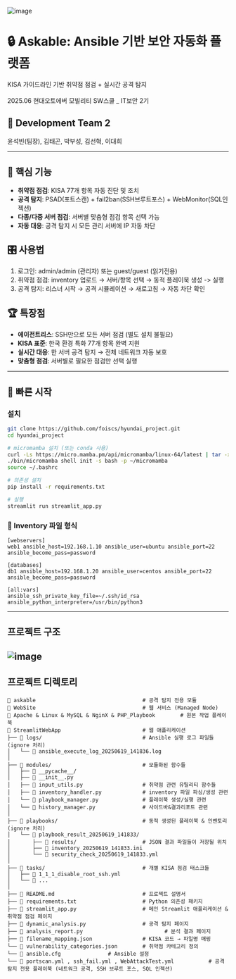 ![image](https://github.com/user-attachments/assets/27435c3d-9746-4c3c-a602-210ebf28f1f3)

# 🔒 Askable: Ansible 기반 보안 자동화 플랫폼
KISA 가이드라인 기반 취약점 점검 + 실시간 공격 탐지<br>
<br>
2025.06 현대오토에버 모빌리티 SW스쿨 _ IT보안 2기

## 👥 Development Team 2
윤석빈(팀장), 김태곤, 박부성, 김선혁, 이대희

---

## 🎯 핵심 기능

- **취약점 점검**: KISA 77개 항목 자동 진단 및 조치
- **공격 탐지**: PSAD(포트스캔) + fail2ban(SSH브루트포스) + WebMonitor(SQL인젝션)
- **다종/다중 서버 점검**: 서버별 맞춤형 점검 항목 선택 가능
- **자동 대응**: 공격 탐지 시 모든 관리 서버에 IP 자동 차단

## 🎛️ 사용법

1. 로그인: admin/admin (관리자) 또는 guest/guest (읽기전용)<br>
2. 취약점 점검: inventory 업로드 → 서버/항목 선택 → 동적 플레이북 생성 -> 실행<br>
3. 공격 탐지: 리스너 시작 → 공격 시뮬레이션 → 새로고침 → 자동 차단 확인

## 🏆 특장점
- **에이전트리스**: SSH만으로 모든 서버 점검 (별도 설치 불필요)
- **KISA 표준**: 한국 환경 특화 77개 항목 완벽 지원
- **실시간 대응**: 한 서버 공격 탐지 → 전체 네트워크 자동 보호
- **맞춤형 점검**: 서버별로 필요한 점검만 선택 실행
---
## 🚀 빠른 시작

### 설치
```bash
git clone https://github.com/foiscs/hyundai_project.git
cd hyundai_project

# micromamba 설치 (또는 conda 사용)
curl -Ls https://micro.mamba.pm/api/micromamba/linux-64/latest | tar -xvj bin/micromamba
./bin/micromamba shell init -s bash -p ~/micromamba
source ~/.bashrc

# 의존성 설치
pip install -r requirements.txt

# 실행
streamlit run streamlit_app.py
```

### 📝 Inventory 파일 형식
```
[webservers]
web1 ansible_host=192.168.1.10 ansible_user=ubuntu ansible_port=22 ansible_become_pass=password

[databases]  
db1 ansible_host=192.168.1.20 ansible_user=centos ansible_port=22 ansible_become_pass=password

[all:vars]
ansible_ssh_private_key_file=~/.ssh/id_rsa
ansible_python_interpreter=/usr/bin/python3
```
---
## 프로젝트 구조
![image](https://github.com/user-attachments/assets/e4dd9dd8-f622-49c2-8b12-44bc4803815d)
---
## 프로젝트 디렉토리
```
📁 askable                                  # 공격 탐지 전용 모듈
📁 WebSite                                  # 웹 서비스 (Managed Node)
📁 Apache & Linux & MySQL & NginX & PHP_Playbook        # 원본 작업 플레이북
📁 StreamlitWebApp                          # 웹 애플리케이션
├── 📁 logs/                                # Ansible 실행 로그 파일들 (ignore 처리)
│   └── 📄 ansible_execute_log_20250619_141836.log
│
├── 📁 modules/                             # 모듈화된 함수들
│   ├── 📁 __pycache__/
│   ├── 📄 __init__.py
│   ├── 📄 input_utils.py                   # 취약점 관련 유틸리티 함수들
│   ├── 📄 inventory_handler.py             # inventory 파일 파싱/생성 관련
│   └── 📄 playbook_manager.py              # 플레이북 생성/실행 관련
│   └── 📄 history_manager.py               # 사이드바&결과리포트 관련
│
├── 📁 playbooks/                           # 동적 생성된 플레이북 & 인벤토리 (ignore 처리)
│   └── 📁 playbook_result_20250619_141833/
│       ├── 📁 results/                     # JSON 결과 파일들이 저장될 위치
│       ├── 📄 inventory_20250619_141833.ini
│       └── 📄 security_check_20250619_141833.yml
│
├── 📁 tasks/                               # 개별 KISA 점검 태스크들
│   ├── 📄 1_1_1_disable_root_ssh.yml
│   └── 📄 ...
│
├── 📄 README.md                            # 프로젝트 설명서
├── 📄 requirements.txt                     # Python 의존성 패키지
├── 📄 streamlit_app.py                     # 메인 Streamlit 애플리케이션 & 취약점 점검 페이지
├── 📄 dynamic_analysis.py                  # 공격 탐지 페이지
├── 📄 analysis_report.py			              # 분석 결과 페이지
├── 📄 filename_mapping.json                # KISA 코드 → 파일명 매핑
└── 📄 vulnerability_categories.json        # 취약점 카테고리 정의
└── 📄 ansible.cfg				# Ansible 설정
└── 📄 portscan.yml , ssh_fail.yml , WebAttackTest.yml			# 공격 탐지 전용 플레이북 (네트워크 공격, SSH 브루트 포스, SQL 인젝션)
```
